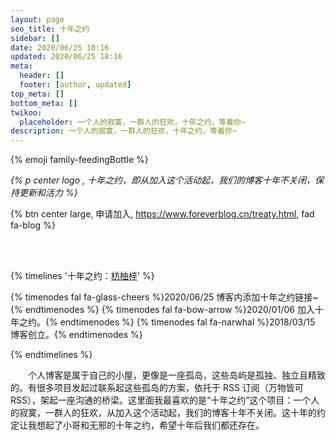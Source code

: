```yaml
---
layout: page
seo_title: 十年之约
sidebar: []
date: 2020/06/25 18:16
updated: 2020/06/25 18:16
meta:
  header: []
  footer: [author, updated]
top_meta: []
bottom_meta: []
twikoo:
  placeholder: 一个人的寂寞，一群人的狂欢，十年之约，等着你~
description: 一个人的寂寞，一群人的狂欢，十年之约，等着你~
---
```


<p class="p center logo ultra">{% emoji family-feedingBottle %}</p>

*{% p center logo , 十年之约，即从加入这个活动起，我们的博客十年不关闭，保持更新和活力 %}*

{% btn center large, 申请加入, https://www.foreverblog.cn/treaty.html, fad fa-blog %}

<br>
<br>

{% timelines '十年之约：<a href="https://www.foreverblog.cn/blog/1022.html">枋柚梓</a>' %}

{% timenodes fal fa-glass-cheers %}2020/06/25 博客内添加十年之约链接~ {% endtimenodes %}
{% timenodes fal fa-bow-arrow %}2020/01/06 加入十年之约。{% endtimenodes %}
{% timenodes fal fa-narwhal %}2018/03/15 博客创立。{% endtimenodes %}

{% endtimelines %}

&emsp;&emsp;个人博客是属于自己的小屋，更像是一座孤岛，这些岛屿是孤独、独立且精致的。有很多项目发起过联系起这些孤岛的方案，依托于 RSS 订阅（万物皆可 RSS），架起一座沟通的桥梁。这里面我最喜欢的是“十年之约”这个项目：一个人的寂寞，一群人的狂欢，从加入这个活动起，我们的博客十年不关闭。这十年的约定让我想起了小哥和无邪的十年之约，希望十年后我们都还存在。
